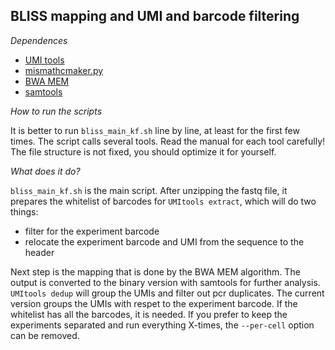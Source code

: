 ## BLISS mapping and UMI and barcode filtering

_Dependences_

- [UMI tools](https://github.com/CGATOxford/UMI-tools)
- [mismathcmaker.py](https://github.com/ferenckata/BLISS/blob/master/filtering_mapping/mismatchmaker.py)
- [BWA MEM](http://bio-bwa.sourceforge.net/bwa.shtml)
- [samtools](http://www.htslib.org/doc/samtools.html)

_How to run the scripts_

It is better to run `bliss_main_kf.sh` line by line, at least for the first few times.
The script calls several tools. Read the manual for each tool carefully!
The file structure is not fixed, you should optimize it for yourself.

_What does it do?_

`bliss_main_kf.sh` is the main script.
After unzipping the fastq file, it prepares the whitelist of barcodes for `UMItools extract`, which will do two things:
 - filter for the experiment barcode
 - relocate the experiment barcode and UMI from the sequence to the header
 
 Next step is the mapping that is done by the BWA MEM algorithm.
 The output is converted to the binary version with samtools for further analysis.
 `UMItools dedup` will group the UMIs and filter out pcr duplicates. The current version groups the UMIs with respet to the experiment barcode. If the whitelist has all the barcodes, it is needed. If you prefer to keep the experiments separated and run everything X-times, the `--per-cell` option can be removed.
